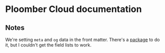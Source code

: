 # Ploomber Cloud documentation

## Notes

We're setting `meta` and `og` data in the front matter. There's a
[package](https://github.com/wpilibsuite/sphinxext-opengraph) to do it, but I
couldn't get the field lists to work.